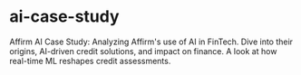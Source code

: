 # ai-case-study
Affirm AI Case Study: Analyzing Affirm's use of AI in FinTech. Dive into their origins, AI-driven credit solutions, and impact on finance. A look at how real-time ML reshapes credit assessments.
